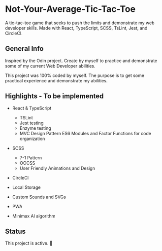 # Not-Your-Average-Tic-Tac-Toe

A tic-tac-toe game that seeks to push the limits and demonstrate my web developer skills. Made with React, TypeScript, SCSS, TsLint, Jest, and CircleCI.

## General Info

Inspired by the Odin project. Create by myself to practice and demonstrate some of my current Web Developer abilities.

This project was 100% coded by myself. The purpose is to get some practical experience and demonstrate my abilities.

## Highlights - To be implemented

- React & TypeScript

  - TSLint
  - Jest testing
  - Enzyme testing
  - MVC Design Pattern
    ES6 Modules and Factor Functions for code organization

- SCSS

  - 7-1 Pattern
  - OOCSS
  - User Friendly Animations and Design

- CircleCI
- Local Storage
- Custom Sounds and SVGs
- PWA
- Minimax AI algorithm

## Status

This project is active. 🚀
